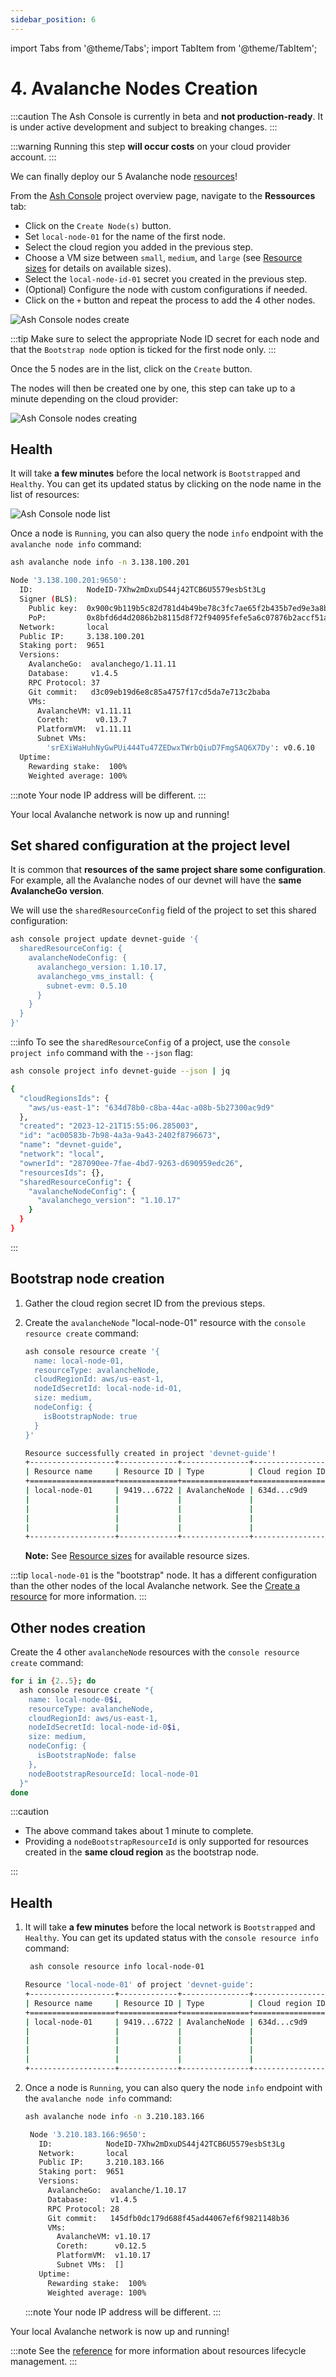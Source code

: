 ```yaml
---
sidebar_position: 6
---
```


import Tabs from '@theme/Tabs';
import TabItem from '@theme/TabItem';

# 4. Avalanche Nodes Creation

:::caution
The Ash Console is currently in beta and **not production-ready**. It is under active development and subject to breaking changes.
:::

:::warning
Running this step **will occur costs** on your cloud provider account.
:::

We can finally deploy our 5 Avalanche node [resources](/docs/console/glossary#resource)!

<Tabs>

<TabItem value="console" label="Using the Ash Console" default>

From the [Ash Console](https://console.ash.center) project overview page, navigate to the **Ressources** tab:
- Click on the `Create Node(s)` button.
- Set `local-node-01` for the name of the first node.
- Select the cloud region you added in the previous step.
- Choose a VM size between `small`, `medium`, and `large` (see [Resource sizes](/docs/console/reference/resource-management#resource-sizes) for details on available sizes).
- Select the `local-node-id-01` secret you created in the previous step.
- (Optional) Configure the node with custom configurations if needed.
- Click on the `+` button and repeat the process to add the 4 other nodes.

![Ash Console nodes create](/img/ash-console-devnet-nodes-create.png)

:::tip
Make sure to select the appropriate Node ID secret for each node and that the `Bootstrap node` option is ticked for the first node only.
:::

Once the 5 nodes are in the list, click on the `Create` button.

The nodes will then be created one by one, this step can take up to a minute depending on the cloud provider:

![Ash Console nodes creating](/img/ash-console-devnet-nodes-creating.png)

## Health

It will take **a few minutes** before the local network is `Bootstrapped` and `Healthy`. You can get its updated status by clicking on the node name in the list of resources:

![Ash Console node list](/img/ash-console-node-list-bis.png)

Once a node is `Running`, you can also query the node `info` endpoint with the `avalanche node info` command:

```bash title="Command"
ash avalanche node info -n 3.138.100.201
```

```bash title="Output"
Node '3.138.100.201:9650':
  ID:            NodeID-7Xhw2mDxuDS44j42TCB6U5579esbSt3Lg
  Signer (BLS):
    Public key:  0x900c9b119b5c82d781d4b49be78c3fc7ae65f2b435b7ed9e3a8b9a03e475edff86d8a64827fec8db23a6f236afbf127d
    PoP:         0x8bfd6d4d2086b2b8115d8f72f94095fefe5a6c07876b2accf51a811adf520f389e74a3d2152a6d90b521e2be58ffe468043dc5ea68b4c44410eb67f8dc24f13ed4f194000764c0e922cd254a3588a4962b1cb4db7de4bb9cda9d9d4d6b03f3d2
  Network:       local
  Public IP:     3.138.100.201
  Staking port:  9651
  Versions:
    AvalancheGo:  avalanchego/1.11.11
    Database:     v1.4.5
    RPC Protocol: 37
    Git commit:   d3c09eb19d6e8c85a4757f17cd5da7e713c2baba
    VMs:
      AvalancheVM: v1.11.11
      Coreth:      v0.13.7
      PlatformVM:  v1.11.11
      Subnet VMs:
        'srEXiWaHuhNyGwPUi444Tu47ZEDwxTWrbQiuD7FmgSAQ6X7Dy': v0.6.10
  Uptime:
    Rewarding stake:  100%
    Weighted average: 100%
```

:::note
Your node IP address will be different.
:::

Your local Avalanche network is now up and running!

</TabItem>

<TabItem value="cli" label="Using the Ash CLI" default>

## Set shared configuration at the project level

It is common that **resources of the same project share some configuration**. For example, all the Avalanche nodes of our devnet will have the **same AvalancheGo version**.

We will use the `sharedResourceConfig` field of the project to set this shared configuration:

```bash title="Command"
ash console project update devnet-guide '{
  sharedResourceConfig: {
    avalancheNodeConfig: {
      avalanchego_version: 1.10.17,
      avalanchego_vms_install: {
        subnet-evm: 0.5.10
      }
    }
  }
}'
```

:::info
To see the `sharedResourceConfig` of a project, use the `console project info` command with the `--json` flag:

```bash title="Command"
ash console project info devnet-guide --json | jq
```

```bash title="Output"
{
  "cloudRegionsIds": {
    "aws/us-east-1": "634d78b0-c8ba-44ac-a08b-5b27300ac9d9"
  },
  "created": "2023-12-21T15:55:06.285003",
  "id": "ac00583b-7b98-4a3a-9a43-2402f8796673",
  "name": "devnet-guide",
  "network": "local",
  "ownerId": "287090ee-7fae-4bd7-9263-d690959edc26",
  "resourcesIds": {},
  "sharedResourceConfig": {
    "avalancheNodeConfig": {
      "avalanchego_version": "1.10.17"
    }
  }
}
```

:::

## Bootstrap node creation

1. Gather the cloud region secret ID from the previous steps.
2. Create the `avalancheNode` "local-node-01" resource with the `console resource create` command:

   ```bash title="Command"
   ash console resource create '{
     name: local-node-01,
     resourceType: avalancheNode,
     cloudRegionId: aws/us-east-1,
     nodeIdSecretId: local-node-id-01,
     size: medium,
     nodeConfig: {
       isBootstrapNode: true
     }
   }'
   ```

   ```bash title="Output"
   Resource successfully created in project 'devnet-guide'!
   +-------------------+-------------+---------------+-----------------+--------+------------------+---------+--------------------------+
   | Resource name     | Resource ID | Type          | Cloud region ID | Size   | Created at       | Status  | Resource specific        |
   +===================+=============+===============+=================+========+==================+=========+==========================+
   | local-node-01     | 9419...6722 | AvalancheNode | 634d...c9d9     | Medium | 2023-12-21T16:01 | Pending |  IP address   | None     |
   |                   |             |               |                 |        |                  |         |  Running      | false    |
   |                   |             |               |                 |        |                  |         |  Bootstrapped | [false]  |
   |                   |             |               |                 |        |                  |         |  Healthy      | [false]  |
   |                   |             |               |                 |        |                  |         |  Restart req. | false    |
   +-------------------+-------------+---------------+-----------------+--------+------------------+---------+--------------------------+
   ```

   **Note:** See [Resource sizes](/docs/console/reference/resource-management#resource-sizes) for available resource sizes.

:::tip
`local-node-01` is the "bootstrap" node. It has a different configuration than the other nodes of the local Avalanche network. See the [Create a resource](/docs/console/reference/resource-management#create-a-resource) for more information.
:::

## Other nodes creation

Create the 4 other `avalancheNode` resources with the `console resource create` command:

```bash title="Command"
for i in {2..5}; do
  ash console resource create "{
    name: local-node-0$i,
    resourceType: avalancheNode,
    cloudRegionId: aws/us-east-1,
    nodeIdSecretId: local-node-id-0$i,
    size: medium,
    nodeConfig: {
      isBootstrapNode: false
    },
    nodeBootstrapResourceId: local-node-01
  }"
done
```

:::caution

- The above command takes about 1 minute to complete.
- Providing a `nodeBootstrapResourceId` is only supported for resources created in the **same cloud region** as the bootstrap node.

:::

## Health

1. It will take **a few minutes** before the local network is `Bootstrapped` and `Healthy`. You can get its updated status with the `console resource info` command:

   ```bash title="Command"
    ash console resource info local-node-01
   ```

   ```bash title="Output"
   Resource 'local-node-01' of project 'devnet-guide':
   +-------------------+-------------+---------------+-----------------+--------+------------------+---------+--------------------------------+
   | Resource name     | Resource ID | Type          | Cloud region ID | Size   | Created at       | Status  | Resource specific              |
   +===================+=============+===============+=================+========+==================+=========+================================+
   | local-node-01     | 9419...6722 | AvalancheNode | 634d...c9d9     | Medium | 2023-12-21T16:01 | Running |  IP address   | 3.210.183.166  |
   |                   |             |               |                 |        |                  |         |  Running      | true           |
   |                   |             |               |                 |        |                  |         |  Bootstrapped | [false]        |
   |                   |             |               |                 |        |                  |         |  Healthy      | [false]        |
   |                   |             |               |                 |        |                  |         |  Restart req. | false          |
   +-------------------+-------------+---------------+-----------------+--------+------------------+---------+--------------------------------+
   ```

2. Once a node is `Running`, you can also query the node `info` endpoint with the `avalanche node info` command:

   ```bash title="Command"
   ash avalanche node info -n 3.210.183.166
   ```

   ```bash title="Output"
    Node '3.210.183.166:9650':
      ID:            NodeID-7Xhw2mDxuDS44j42TCB6U5579esbSt3Lg
      Network:       local
      Public IP:     3.210.183.166
      Staking port:  9651
      Versions:
        AvalancheGo:  avalanche/1.10.17
        Database:     v1.4.5
        RPC Protocol: 28
        Git commit:   145dfb0dc179d688f45ad44067ef6f9821148b36
        VMs:
          AvalancheVM: v1.10.17
          Coreth:      v0.12.5
          PlatformVM:  v1.10.17
          Subnet VMs:  []
      Uptime:
        Rewarding stake:  100%
        Weighted average: 100%
   ```

   :::note
   Your node IP address will be different.
   :::

Your local Avalanche network is now up and running!

</TabItem>
</Tabs>

:::note
See the [reference](/docs/console/reference/resource-management) for more information about resources lifecycle management.
:::
